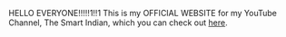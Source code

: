 HELLO EVERYONE!!!!!1!!1 This is my OFFICIAL WEBSITE for my YouTube Channel, The Smart Indian, which you can check out [here](https://www.youtube.com/channel/UC6CE2zsgo2Co2sYczfVt-RA).
